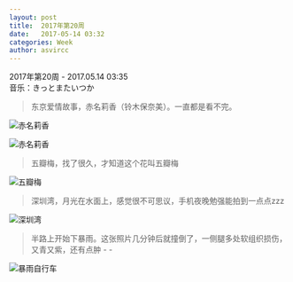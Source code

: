 ```yaml
---
layout: post
title:  2017年第20周
date:   2017-05-14 03:32
categories: Week
author: asvircc
---
```


2017年第20周 - 2017.05.14 03:35<br>
音乐：きっとまたいつか 


> 东京爱情故事，赤名莉香（铃木保奈美）。一直都是看不完。

![赤名莉香][pic_2]

![赤名莉香][pic_5]

> 五瓣梅，找了很久，才知道这个花叫五瓣梅

![五瓣梅][pic_3]

> 深圳湾，月光在水面上，感觉很不可思议，手机夜晚勉强能拍到一点点zzz

![深圳湾][pic_4]

> 半路上开始下暴雨。这张照片几分钟后就撞倒了，一侧腿多处软组织损伤，又青又紫，还有点肿 - -

![暴雨自行车][pic_1]

<audio 
	autoplay="autoplay"
	loop="loop"
	src="http://static.asvir.site/music/post/%E7%BA%AF%E9%9F%B3%E4%B9%90-%E5%8D%88%E5%90%8E%E6%9F%A0%E6%AA%AC%E6%A0%91%E4%B8%8B%E7%9A%84%E9%98%B3%E5%85%89.mp3"></audio> 


[pic_1]:http://static.asvir.site/image/post/6bc5d598af43df27160d458a81b3e5e9.jpg "暴雨中骑自行车"
[pic_2]:http://static.asvir.site/image/post/406684db21a29392c4cedca568452995.jpg "赤名莉香"
[pic_5]:http://static.asvir.site/image/post/a78cc76aefba4dfe213e4358c4884277.jpg "赤名莉香  永尾完治"
[pic_3]:http://static.asvir.site/image/post/7241ccc4db7357b95f8ab99aff504f30.jpg "五瓣梅"
[pic_4]:http://static.asvir.site/image/post/9bb754784f3ca871a5e77674eb1b0a74.jpg "深圳湾，月倒影"
